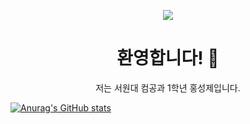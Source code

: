 
<!--
**seongje4954/seongje4954** is a ✨ _special_ ✨ repository because its `README.md` (this file) appears on your GitHub profile.

Here are some ideas to get you started:

- 🔭 I’m currently working on ...
- 🌱 I’m currently learning ...
- 👯 I’m looking to collaborate on ...
- 🤔 I’m looking for help with ...
- 💬 Ask me about ...
- 📫 How to reach me: ...
- 😄 Pronouns: ...
- ⚡ Fun fact: ...
-->
<p align="center">
  <img src="https://img.shields.io/badge/👋-안녕하세요!-brightgreen?style=for-the-badge" />
</p>

<h1 align="center">환영합니다! 👋</h1>

<p align="center">
  저는 서원대 컴공과 1학년 홍성제입니다.<br>

[![Anurag's GitHub stats](https://github-readme-stats.vercel.app/api?seongje4954=anuraghazra)](https://github.com/anuraghazra/github-readme-stats)
